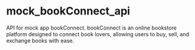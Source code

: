# mock_bookConnect_api
API for mock app bookConnect. bookConnect is an online bookstore platform designed to connect book lovers, allowing users to buy, sell, and exchange books with ease.
